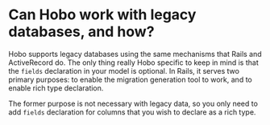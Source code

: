 # Can Hobo work with legacy databases, and how?

Hobo supports legacy databases using the same mechanisms that Rails and ActiveRecord do.  The only thing really Hobo specific to keep in mind is that the `fields` declaration in your model is optional.  In Rails, it serves two primary purposes: to enable the migration generation tool to work, and to enable rich type declaration.

The former purpose is not necessary with legacy data, so you only need to add `fields` declaration for columns that you wish to declare as a rich type.
